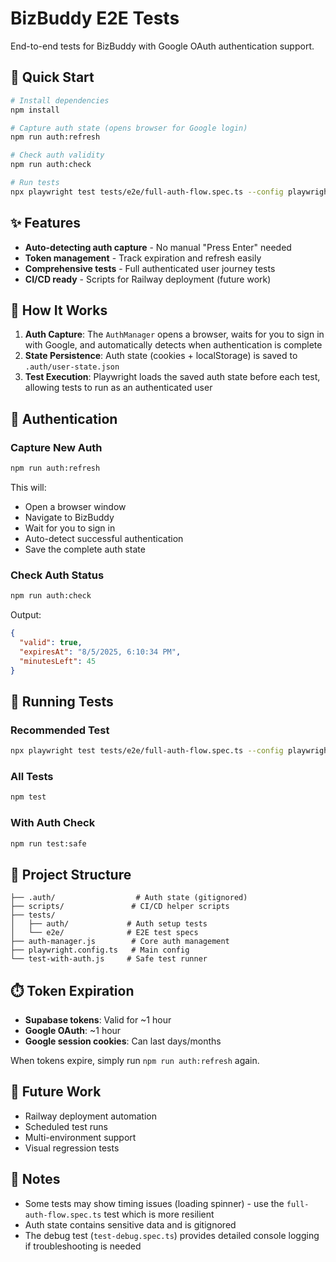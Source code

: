 # BizBuddy E2E Tests

End-to-end tests for BizBuddy with Google OAuth authentication support.

## 🚀 Quick Start

```bash
# Install dependencies
npm install

# Capture auth state (opens browser for Google login)
npm run auth:refresh

# Check auth validity
npm run auth:check

# Run tests
npx playwright test tests/e2e/full-auth-flow.spec.ts --config playwright.config.simple.ts
```

## ✨ Features

- **Auto-detecting auth capture** - No manual "Press Enter" needed
- **Token management** - Track expiration and refresh easily
- **Comprehensive tests** - Full authenticated user journey tests
- **CI/CD ready** - Scripts for Railway deployment (future work)

## 📖 How It Works

1. **Auth Capture**: The `AuthManager` opens a browser, waits for you to sign in with Google, and automatically detects when authentication is complete
2. **State Persistence**: Auth state (cookies + localStorage) is saved to `.auth/user-state.json`
3. **Test Execution**: Playwright loads the saved auth state before each test, allowing tests to run as an authenticated user

## 🔑 Authentication

### Capture New Auth
```bash
npm run auth:refresh
```
This will:
- Open a browser window
- Navigate to BizBuddy
- Wait for you to sign in
- Auto-detect successful authentication
- Save the complete auth state

### Check Auth Status
```bash
npm run auth:check
```
Output:
```json
{
  "valid": true,
  "expiresAt": "8/5/2025, 6:10:34 PM",
  "minutesLeft": 45
}
```

## 🧪 Running Tests

### Recommended Test
```bash
npx playwright test tests/e2e/full-auth-flow.spec.ts --config playwright.config.simple.ts
```

### All Tests
```bash
npm test
```

### With Auth Check
```bash
npm run test:safe
```

## 📁 Project Structure

```
├── .auth/                  # Auth state (gitignored)
├── scripts/               # CI/CD helper scripts
├── tests/
│   ├── auth/             # Auth setup tests
│   └── e2e/              # E2E test specs
├── auth-manager.js        # Core auth management
├── playwright.config.ts   # Main config
└── test-with-auth.js     # Safe test runner
```

## ⏱️ Token Expiration

- **Supabase tokens**: Valid for ~1 hour
- **Google OAuth**: ~1 hour
- **Google session cookies**: Can last days/months

When tokens expire, simply run `npm run auth:refresh` again.

## 🚧 Future Work

- Railway deployment automation
- Scheduled test runs
- Multi-environment support
- Visual regression tests

## 📝 Notes

- Some tests may show timing issues (loading spinner) - use the `full-auth-flow.spec.ts` test which is more resilient
- Auth state contains sensitive data and is gitignored
- The debug test (`test-debug.spec.ts`) provides detailed console logging if troubleshooting is needed